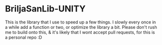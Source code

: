 # BriljaSanLib-UNITY

This is the library that I use to speed up a few things. I slowly every once in a while add a function or two, or optimize the library a bit. Please don't rush me to build onto this, & it's likely that I wont accept pull requests, for this is a personal repo :D